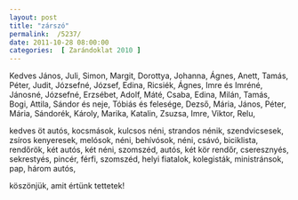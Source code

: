 ```yaml
---
layout: post
title: "zárszó"
permalink:  /5237/ 
date: 2011-10-28 08:00:00
categories:  [ Zarándoklat 2010 ] 
---
```



<!--break-->

Kedves János, Juli, Simon, Margit, Dorottya, Johanna, Ágnes, Anett, Tamás, Péter, Judit, Józsefné, József, Edina, Ricsiék, Ágnes, Imre és Imréné, Jánosné, Józsefné, Erzsébet, Adolf, Máté, Csaba, Edina, Milán, Tamás, Bogi, Attila, Sándor és neje, Tóbiás és felesége, Dezső, Mária, János, Péter, Mária, Sándorék, Károly, Marika, Katalin, Zsuzsa, Imre, Viktor, Relu,

kedves öt autós, kocsmások, kulcsos néni, strandos nénik, szendvicsesek, zsíros kenyeresek, melósok, néni, behívósok, néni, csávó, biciklista, rendőrök, két autós, két néni, szomszéd, autós, két kör rendőr, cseresznyés, sekrestyés, pincér, férfi, szomszéd, helyi fiatalok, kolegisták, ministránsok, pap, három autós,

köszönjük, amit értünk tettetek!


